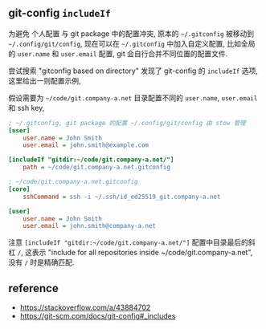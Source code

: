 
## git-config `includeIf`

为避免 个人配置 与 git package 中的配置冲突, 原本的 `~/.gitconfig` 被移动到 `~/.config/git/config`,
现在可以在 `~/.gitconfig` 中加入自定义配置, 比如全局的 `user.name` 和 `user.email` 配置, git 会自行合并不同位置的配置文件.

尝试搜索 "gitconfig based on directory" 发现了 git-config 的 `includeIf` 选项, 这里给出一则配置示例,

假设需要为 `~/code/git.company-a.net` 目录配置不同的 `user.name`, `user.email` 和 ssh key,

```ini
; ~/.gitconfig, git package 的配置 ~/.config/git/config 由 stow 管理
[user]
    user.name = John Smith
    user.email = john.smith@example.com

[includeIf "gitdir:~/code/git.company-a.net/"]
    path = ~/code/git.company-a.net.gitconfig

; ~/code/git.company-a.net.gitconfig
[core]
    sshCommand = ssh -i ~/.ssh/id_ed25519_git.company-a.net

[user]
    user.name = John Smith
    user.email = john.smith@company-a.net
```

注意 `[includeIf "gitdir:~/code/git.company-a.net/"]` 配置中目录最后的斜杠 `/`,
这表示 "include for all repositories inside ~/code/git.company-a.net", 没有 `/` 时是精确匹配.

## reference

* https://stackoverflow.com/a/43884702
* https://git-scm.com/docs/git-config#_includes

